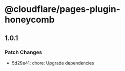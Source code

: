 # @cloudflare/pages-plugin-honeycomb

## 1.0.1

### Patch Changes

- 5d29e41: chore: Upgrade dependencies
